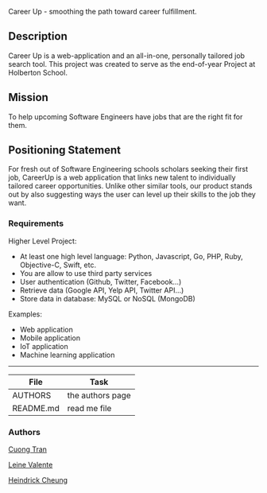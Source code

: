 Career Up -  smoothing the path toward career fulfillment.

## Description
Career Up is a web-application and an all-in-one, personally tailored job search tool. This project was created to serve as the end-of-year Project at Holberton School.

## Mission
To help upcoming Software Engineers have jobs that are the right fit for them.

## Positioning Statement
For fresh out of Software Engineering schools scholars seeking their first job, CareerUp is a web application that links new talent to individually tailored career opportunities. Unlike other similar tools, our product stands out by also suggesting ways the user can level up their skills to the job they want.  

### Requirements

Higher Level Project:
 * At least one high level language: Python, Javascript, Go, PHP, Ruby, Objective-C, Swift, etc.
 * You are allow to use third party services
 * User authentication (Github, Twitter, Facebook…)
 * Retrieve data (Google API, Yelp API, Twitter API…)
 * Store data in database: MySQL or NoSQL (MongoDB)

Examples:
 * Web application
 * Mobile application
 * IoT application
 * Machine learning application

---
File|Task
---|---
AUTHORS | the authors page
README.md | read me file

### Authors

[Cuong Tran](https://github.com/JackWanaCode)

[Leine Valente](https://github.com/leinefran)

[Heindrick Cheung](https://github.com/hcheung01)

